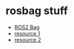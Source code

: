 # rosbag stuff
- [ROS2 Bag](https://docs.ros.org/en/humble/Tutorials/Beginner-CLI-Tools/Recording-And-Playing-Back-Data/Recording-And-Playing-Back-Data.html)
- [resource 1](https://github.com/ros2/rosbag2/tree/master/rosbag2_py/test)
- [resource 2](https://mcap.dev/guides/python/ros2)
